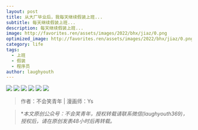 ```yaml
---
layout: post
title: 从大厂毕业后，我每天继续假装上班...
subtitle: 每天继续假装上班...
description: 每天继续假装上班...
image: http://favorites.ren/assets/images/2022/bhx/jiaz/0.png
optimized_image: http://favorites.ren/assets/images/2022/bhx/jiaz/0.png
category: life
tags:
  - 上班
  - 假装
  - 程序员
author: laughyouth
---
```


![](http://favorites.ren/assets/images/2022/bhx/jiaz/640.jpeg)
![](http://favorites.ren/assets/images/2022/bhx/jiaz/640-1.jpeg)
![](http://favorites.ren/assets/images/2022/bhx/jiaz/640-2.jpeg)
![](http://favorites.ren/assets/images/2022/bhx/jiaz/640.png)
![](http://favorites.ren/assets/images/2022/bhx/jiaz/640-3.jpeg)
![](http://favorites.ren/assets/images/2022/bhx/jiaz/640-4.jpeg)



>作者：不会笑青年 | 漫画师：Ys

>**本文原创公众号：不会笑青年，授权转载请联系微信(laughyouth369)，授权后，请在原创发表48小时后再转载。*